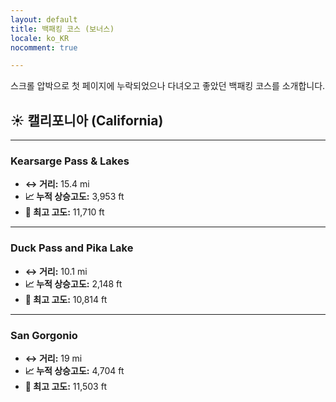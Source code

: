 ```yaml
---
layout: default
title: 백패킹 코스 (보너스)
locale: ko_KR
nocomment: true

---
```


스크롤 압박으로 첫 페이지에 누락되었으나 다녀오고 좋았던 백패킹 코스를 소개합니다.

## ☀️ 캘리포니아 (California)

---

### Kearsarge Pass & Lakes
* **↔️ 거리:** 15.4 mi
* **📈 누적 상승고도:** 3,953 ft
* **🔼 최고 고도:** 11,710 ft

---

### Duck Pass and Pika Lake
* **↔️ 거리:** 10.1 mi
* **📈 누적 상승고도:** 2,148 ft
* **🔼 최고 고도:** 10,814 ft

---

### San Gorgonio
* **↔️ 거리:** 19 mi
* **📈 누적 상승고도:** 4,704 ft
* **🔼 최고 고도:** 11,503 ft
